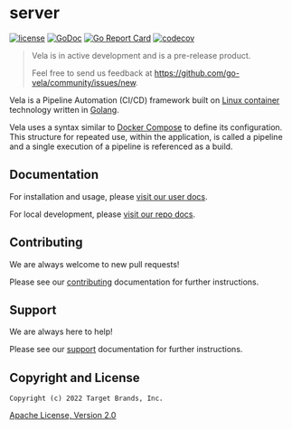 # server

[![license](https://img.shields.io/crates/l/gl.svg)](../LICENSE)
[![GoDoc](https://godoc.org/github.com/go-vela/server?status.svg)](https://godoc.org/github.com/go-vela/server)
[![Go Report Card](https://goreportcard.com/badge/go-vela/server)](https://goreportcard.com/report/go-vela/server)
[![codecov](https://codecov.io/gh/go-vela/server/branch/master/graph/badge.svg)](https://codecov.io/gh/go-vela/server)

> Vela is in active development and is a pre-release product.
>
> Feel free to send us feedback at https://github.com/go-vela/community/issues/new.

Vela is a Pipeline Automation (CI/CD) framework built on [Linux container](https://linuxcontainers.org/) technology written in [Golang](https://golang.org/).

Vela uses a syntax similar to [Docker Compose](https://docs.docker.com/compose/) to define its configuration. This structure for repeated use, within the application, is called a pipeline and a single execution of a pipeline is referenced as a build.

## Documentation

For installation and usage, please [visit our user docs](https://go-vela.github.io/docs).

For local development, please [visit our repo docs](../DOCS.md).

## Contributing

We are always welcome to new pull requests!

Please see our [contributing](CONTRIBUTING.md) documentation for further instructions.

## Support

We are always here to help!

Please see our [support](SUPPORT.md) documentation for further instructions.

## Copyright and License

```
Copyright (c) 2022 Target Brands, Inc.
```

[Apache License, Version 2.0](http://www.apache.org/licenses/LICENSE-2.0)

